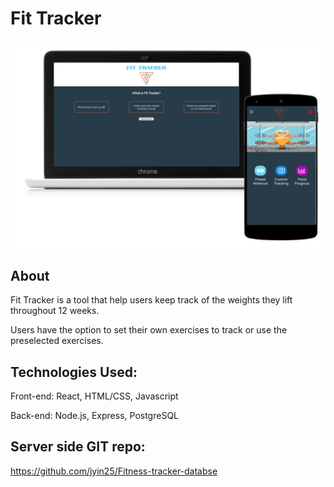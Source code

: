 # Fit Tracker

![screenshots](/src/Images/mockup.PNG)

## About
Fit Tracker is a tool that help users keep track of the weights they lift throughout 12 weeks. 

Users have the option to set their own exercises to track or use the preselected exercises. 

## Technologies Used:
Front-end: React, HTML/CSS, Javascript

Back-end: Node.js, Express, PostgreSQL

## Server side GIT repo:
https://github.com/jyin25/Fitness-tracker-databse

